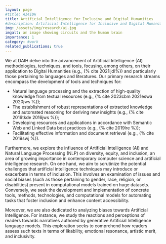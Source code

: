 ```yaml
---
layout: page
#title: AI4IDH
title: Artificial Intelligence for Inclusive and Digital Humanities
#description: Artificial Intelligence for Inclusive and Digital Humanities
img: /assets/img/research/ai.jpg
imgalt: an image showing circuits and the human brain
importance: 1
category: #work
related_publications: true
---
```



We at DAIH delve into the advancement of Artificial Intelligence (AI) methodologies, techniques, and tools, focusing, among others, on their application to Digital Humanities (e.g., {% cite 2021ijdl%}) and particularly those pertaining to languages and literatures. Our primary research streams encompass the development of tools and techniques for:

* Natural language processing and the extraction of high-quality knowledge from textual resources (e.g., {% cite 2023cbm 2021eswa 2020jws %});
* The establishment of robust representations of extracted knowledge and automated reasoning for deriving new insights (e.g., {% cite 2016tkde 2016jws %});
* Developing resources and applications in accordance with Semantic Web and Linked Data best practices (e.g., {% cite 2019lre %});
* Facilitating effective information and document retrieval (e.g., {% cite 2019swj %}).

Furthermore, we explore the influence of Artificial Intelligence (AI) and Natural Language Processing (NLP) on diversity, equity, and inclusion, an area of growing importance in contemporary computer science and artificial intelligence research. On one hand, we aim to scrutinize the potential challenges that artificial intelligence techniques may introduce or exacerbate in terms of inclusion. This involves an examination of issues and social biases (such as those pertaining to gender, race, religion, or disabilities) present in computational models trained on huge datasets. Conversely, we seek the development and implementation of concrete tools, methods, technologies, and computational models for automating tasks that foster inclusion and enhance content accessibility.

Moreover, we are also dedicated to analyzing biases towards Artificial Intelligence. For instance, we study the reactions and perceptions of readers towards narratives authored by generative Artificial Intelligence language models. This exploration seeks to comprehend how readers assess such texts in terms of likability, emotional resonance, artistic merit, and inclusivity.